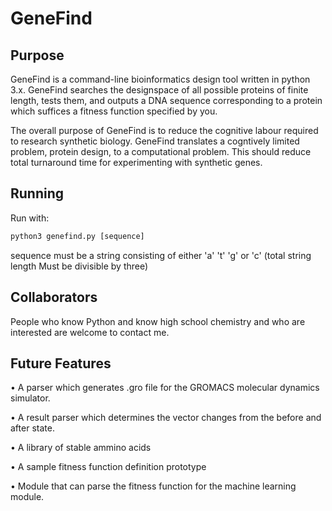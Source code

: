 # GeneFind
## Purpose
GeneFind is a command-line bioinformatics design tool written in python 3.x. GeneFind searches the designspace of all possible proteins of finite length, tests them, and outputs a DNA sequence corresponding to a protein which suffices a fitness function specified by you.

The overall purpose of GeneFind is to reduce the cognitive labour required to research synthetic biology. GeneFind translates a cogntively limited problem, protein design, to a computational problem. This should reduce total turnaround time for experimenting with synthetic genes.

## Running
Run with: 

```py
python3 genefind.py [sequence]
```
sequence must be a string consisting of either 'a' 't' 'g' or 'c' (total string length Must be divisible by three)

## Collaborators
People who know Python and know high school chemistry and who are interested are welcome to contact me.

## Future Features
• A parser which generates .gro file for the GROMACS molecular dynamics simulator.

• A result parser which determines the vector changes from the before and after state.

• A library of stable ammino acids

• A sample fitness function definition prototype

• Module that can parse the fitness function for the machine learning module.
